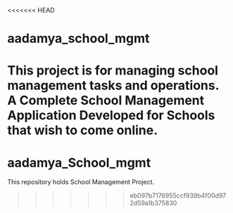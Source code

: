 <<<<<<< HEAD
# aadamya_school_mgmt
This project is for managing school management tasks and operations. A Complete School Management Application Developed for Schools that wish to come online.
=======
# aadamya_School_mgmt
This repository holds School Management Project.
>>>>>>> eb097b7176955ccf939b4f00d972d59a1b375830
